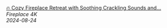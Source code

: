 <!--2024-08-24 07:52:05-->
<div class="yb">
  <a class="nodecor" href="/index.html?relaks/cozy_fireplace_retreat_with_soothing_crackling_sounds_and_the_comfort_of_burning_logs">
    <img class="preview" data-videoid="54CkHDCTxDQ" src="https://i2.ytimg.com/vi/54CkHDCTxDQ/hqdefault.jpg" align="middle" alt="">
  </a>
  <div class="inlbl text">
    <a class="nodecor" href="/index.html?relaks/cozy_fireplace_retreat_with_soothing_crackling_sounds_and_the_comfort_of_burning_logs">🔥 Cozy Fireplace Retreat with Soothing Crackling Sounds and...</a><br>
    <i class="smaller2">Fireplace 4K</i><br>
    <i class="smaller3">2024-08-24</i>
  </div>
</div>

